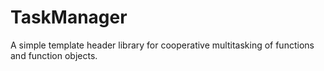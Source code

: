 # TaskManager
A simple template header library for cooperative multitasking of functions and function objects.

